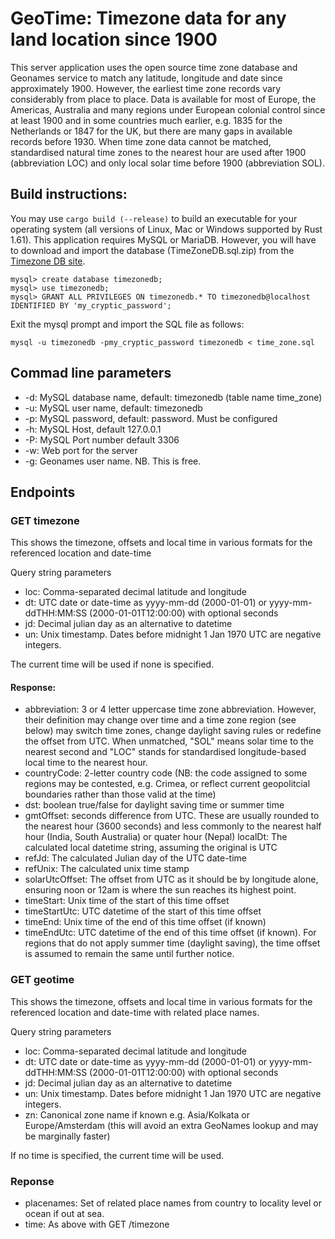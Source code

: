 # GeoTime: Timezone data for any land location since 1900

This server application uses the open source time zone database and Geonames service to match any latitude, longitude and date since approximately 1900. However, the earliest time zone records vary considerably from place to place. Data is available for most of Europe, the Americas, Australia and many regions under European colonial control since at least 1900 and in some countries much earlier, e.g. 1835 for the Netherlands or 1847 for the UK, but there are many gaps in available records before 1930. When time zone data cannot be matched, standardised natural time zones to the nearest hour are used after 1900 (abbreviation LOC) and only local solar time before 1900 (abbreviation SOL).

## Build instructions:
You may use `cargo build (--release)` to build an executable for your operating system (all versions of Linux, Mac or Windows supported by Rust 1.61). This application requires MySQL or MariaDB. However, you will have to download and import the database (TimeZoneDB.sql.zip) from the [Timezone DB site](https://timezonedb.com/download). 

```
mysql> create database timezonedb;
mysql> use timezonedb;
mysql> GRANT ALL PRIVILEGES ON timezonedb.* TO timezonedb@localhost IDENTIFIED BY 'my_cryptic_password'; 
```

Exit the mysql prompt and import the SQL file as follows:
```
mysql -u timezonedb -pmy_cryptic_password timezonedb < time_zone.sql
```


## Commad line parameters

* -d: MySQL database name, default: timezonedb (table name time_zone)
* -u: MySQL user name, default: timezonedb
* -p: MySQL password, default: password. Must be configured
* -h: MySQL Host, default 127.0.0.1
* -P: MySQL Port number default 3306
* -w: Web port for the server
* -g: Geonames user name. NB. This is free.

## Endpoints

### GET timezone

This shows the timezone, offsets and local time in various formats for the referenced location and date-time

Query string parameters

* loc: Comma-separated decimal latitude and longitude
* dt: UTC date or date-time as yyyy-mm-dd (2000-01-01) or yyyy-mm-ddTHH:MM:SS (2000-01-01T12:00:00) with optional seconds
* jd: Decimal julian day as an alternative to datetime
* un: Unix timestamp. Dates before midnight 1 Jan 1970 UTC are negative integers. 

The current time will be used if none is specified.

#### Response:

* abbreviation: 3 or 4 letter uppercase time zone abbreviation. However, their definition may change over time and a time zone region (see below) may switch time zones, change daylight saving rules or redefine the offset from UTC. When unmatched, "SOL" means solar time to the nearest second and "LOC" stands for standardised longitude-based local time to the nearest hour.
* countryCode: 2-letter country code (NB: the code assigned to some regions may be contested, e.g. Crimea, or reflect current geopolitcial boundaries rather than those valid at the time)
* dst: boolean true/false for daylight saving time or summer time
* gmtOffset: seconds difference from UTC. These are usually rounded to the nearest hour (3600 seconds) and less commonly to the nearest half hour (India, South Australia) or quater hour (Nepal)
localDt: The calculated local datetime string, assuming the original is UTC
* refJd:	The calculated Julian day of the UTC date-time
* refUnix:	The calculated unix time stamp
* solarUtcOffset: The offset from UTC as it should be by longitude alone, ensuring noon or 12am is where the sun reaches its highest point.
* timeStart: Unix time of the start of this time offset
* timeStartUtc: UTC datetime of the start of this time offset
* timeEnd: Unix time of the end of this time offset (if known)
* timeEndUtc: UTC datetime of the end of this time offset (if known). For regions that do not apply summer time (daylight saving), the time offset is assumed to remain the same until further notice.

### GET geotime

This shows the timezone, offsets and local time in various formats for the referenced location and date-time with related place names.

Query string parameters

* loc: Comma-separated decimal latitude and longitude
* dt: UTC date or date-time as yyyy-mm-dd (2000-01-01) or yyyy-mm-ddTHH:MM:SS (2000-01-01T12:00:00) with optional seconds
* jd: Decimal julian day as an alternative to datetime
* un: Unix timestamp. Dates before midnight 1 Jan 1970 UTC are negative integers.
* zn: Canonical zone name if known e.g. Asia/Kolkata or Europe/Amsterdam (this will avoid an extra GeoNames lookup and may be marginally faster)

If no time is specified, the current time will be used.

### Reponse

* placenames: Set of related place names from country to locality level or ocean if out at sea.
* time: As above with GET /timezone